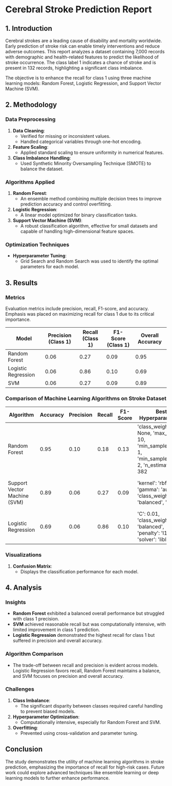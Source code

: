 # Cerebral Stroke Prediction Report

## 1. Introduction
Cerebral strokes are a leading cause of disability and mortality worldwide. Early prediction of stroke risk can enable timely interventions and reduce adverse outcomes. This report analyzes a dataset containing 7,000 records with demographic and health-related features to predict the likelihood of stroke occurrence. The class label 1 indicates a chance of stroke and is present in 132 records, highlighting a significant class imbalance. 

The objective is to enhance the recall for class 1 using three machine learning models: Random Forest, Logistic Regression, and Support Vector Machine (SVM).

## 2. Methodology

### Data Preprocessing
1. **Data Cleaning**:
   - Verified for missing or inconsistent values.
   - Handled categorical variables through one-hot encoding.
2. **Feature Scaling**:
   - Applied standard scaling to ensure uniformity in numerical features.
3. **Class Imbalance Handling**:
   - Used Synthetic Minority Oversampling Technique (SMOTE) to balance the dataset.

### Algorithms Applied
1. **Random Forest**:
   - An ensemble method combining multiple decision trees to improve prediction accuracy and control overfitting.
2. **Logistic Regression**:
   - A linear model optimized for binary classification tasks.
3. **Support Vector Machine (SVM)**:
   - A robust classification algorithm, effective for small datasets and capable of handling high-dimensional feature spaces.

### Optimization Techniques
- **Hyperparameter Tuning**:
  - Grid Search and Random Search was used to identify the optimal parameters for each model.

## 3. Results

### Metrics
Evaluation metrics include precision, recall, F1-score, and accuracy. Emphasis was placed on maximizing recall for class 1 due to its critical importance.

| Model               | Precision (Class 1) | Recall (Class 1) | F1-Score (Class 1) | Overall Accuracy |
|---------------------|---------------------|------------------|--------------------|------------------|
| Random Forest       | 0.06               | 0.27             | 0.09               | 0.95             |
| Logistic Regression | 0.06               | 0.86             | 0.10               | 0.69             |
| SVM                 | 0.06               | 0.27             | 0.09               | 0.89             |

### Comparison of Machine Learning Algorithms on Stroke Dataset

| Algorithm           | Accuracy | Precision | Recall | F1-Score | Best Hyperparameters                          | Execution Time (s) | Remarks                          |
|---------------------|----------|-----------|--------|----------|----------------------------------------------|---------------------|----------------------------------|
| Random Forest       | 0.95     | 0.10      | 0.18   | 0.13     | 'class_weight': None, 'max_depth': 10, 'min_samples_leaf': 1, 'min_samples_split': 2, 'n_estimators': 382 | 118                 | Performed well with class 0 data but struggled with class 1 data. |
| Support Vector Machine (SVM) | 0.89     | 0.06      | 0.27   | 0.09     | 'kernel': 'rbf', 'gamma': 'auto', 'class_weight': 'balanced', 'C': 10 | 188                 | Achieved good recall but slow due to dataset size. |
| Logistic Regression | 0.69     | 0.06      | 0.86   | 0.10     | 'C': 0.01, 'class_weight': 'balanced', 'penalty': 'l1', 'solver': 'liblinear' | 0.3                 | Excellent recall but poor overall performance.    |

### Visualizations
1. **Confusion Matrix**:
   - Displays the classification performance for each model.

## 4. Analysis

### Insights
- **Random Forest** exhibited a balanced overall performance but struggled with class 1 precision.
- **SVM** achieved reasonable recall but was computationally intensive, with limited improvement in class 1 prediction.
- **Logistic Regression** demonstrated the highest recall for class 1 but suffered in precision and overall accuracy.

### Algorithm Comparison
- The trade-off between recall and precision is evident across models. Logistic Regression favors recall, Random Forest maintains a balance, and SVM focuses on precision and overall accuracy.

### Challenges
1. **Class Imbalance**:
   - The significant disparity between classes required careful handling to prevent biased models.
2. **Hyperparameter Optimization**:
   - Computationally intensive, especially for Random Forest and SVM.
3. **Overfitting**:
   - Prevented using cross-validation and parameter tuning.

## Conclusion
The study demonstrates the utility of machine learning algorithms in stroke prediction, emphasizing the importance of recall for high-risk cases. Future work could explore advanced techniques like ensemble learning or deep learning models to further enhance performance.
